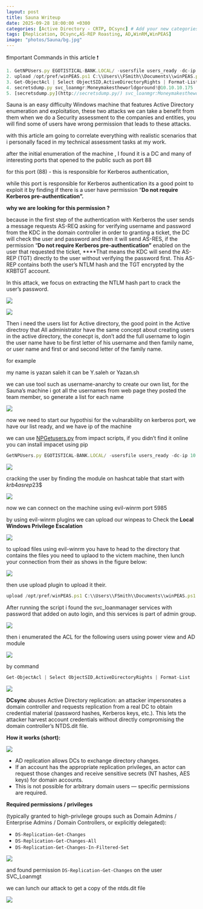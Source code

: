 ```yaml
---
layout: post
title: Sauna Writeup
date: 2025-09-28 18:00:00 +0300
categories: [Active Directory - CRTP, DCsync] # Add your new categories here
tags: [Replication, DCsync,AS-REP Roasting, AD,WinRM,WinPEAS]
image: "photos/Sauna/bg.jpg"
---
```


❗Important Commands in this article ❗ 

```jsx
1. GetNPUsers.py EGOTISTICAL-BANK.LOCAL/ -usersfile users_ready -dc-ip 10.10.10.175 -no-pass
2. upload /opt/pref/winPEAS.ps1 C:\\Users\\FSmith\\Documents\\winPEAS.ps1
3. Get-ObjectAcl | Select ObjectSID,ActiveDirectoryRights | Format-List
4. secretsdump.py svc_loanmgr:Moneymakestheworldgoround!@10.10.10.175
5. [secretsdump.py](http://secretsdump.py/) svc_loanmgr:Moneymakestheworldgoround!@10.10.10.175
```

Sauna is an easy difficulty Windows machine that features Active Directory enumeration and exploitation, these two attacks we can take a benefit from them when we do a Security assessment to the companies and entities, you will find some of users have wrong permission that leads to these attacks.

with this article am going to correlate everything with realistic scenarios that i personally faced in my technical assessment tasks at my work.

after the initial enumeration of the machine , I found it is a DC and many of interesting ports that opened to the public such as port 88

for this port (88) -  this is responsible for Kerberos authentication, 

while this port is responsible for Kerberos authentication its a good point to exploit it by finding if there is a user have permission “**Do not require Kerberos pre-authentication”.**

**why we are looking for this permission ?** 

because in the first step of the authentication with Kerberos the user sends a message requests     AS-REQ asking for verifying username and password from the KDC in the domain controller in order to granting a ticket, the DC will check the user and  password and then it will send AS-RES, if the permission “**Do not require Kerberos pre-authentication”**  enabled on the user that requested the ticket, ****That means the KDC will send the AS-REP (TGT) directly to the user without verifying the password first. This AS-REP contains both the user’s NTLM hash and the TGT encrypted by the KRBTGT account.

 In this attack, we focus on extracting the NTLM hash part to crack the user’s password.

![](/photos/Sauna/second.png)

![](/photos/Sauna/third.png)

Then i need the users list for Active directory, the good point in the Active directroy that All administrator have the same concept about creating users in the active directory, the conecpt is, don’t add the full username to login the user name have to be first letter of his username and then family name, or user name and first or and second  letter of the family name.

for example

my name is yazan saleh  it can be Y.saleh or Yazan.sh

we can use tool such as username-anarchy  to create our own list, for the Sauna’s machine i got all the usernames from web page they posted the team member, so  generate a list for each name 

![](/photos/Sauna/fourth.png)

now we need to start our hypothisi for the vulnarability on kerberos port, we have our list ready, and we have ip of the machine 

we can use [NPGetusers.py](NPGetusers.py) from impact scripts, if you didn’t find it online you can install impacet using pip

```jsx
GetNPUsers.py EGOTISTICAL-BANK.LOCAL/ -usersfile users_ready -dc-ip 10.10.10.175 -no-pass
```

![](/photos/Sauna/fifth.png)

cracking the user by finding the module on hashcat table that start with $krb4asrep$23$ 

![](/photos/Sauna/sexith.png)

now we can connect on the machine using evil-winrm port 5985

by using evil-winrm plugins we can upload our winpeas to Check the **Local Windows Privilege Escalation** 

![](/photos/Sauna/sevnth.png)

to upload files using evil-winrm you have to head to the directory that contains the files you need to uplaod to the victem machine, then lunch your connection from their as shows in the figure below:

![](/photos/Sauna/egiht.png)

then use upload plugin to upload it their.

```jsx
upload /opt/pref/winPEAS.ps1 C:\\Users\\FSmith\\Documents\\winPEAS.ps1
```

After running the script i found the svc_loanmanager services with password that added on auto login, and this services is part of admin group.

![](/photos/Sauna/nine.png)

then i enumerated the ACL for the following users  using power view and AD module

![](/photos/Sauna/ten.png)

by command 

```jsx
Get-ObjectAcl | Select ObjectSID,ActiveDirectoryRights | Format-List
```

![](/photos/Sauna/eleven.png)

**DCsync** abuses Active Directory replication: an attacker impersonates a domain controller and requests replication from a real DC to obtain credential material (password hashes, Kerberos keys, etc.). This lets the attacker harvest account credentials without directly compromising the domain controller’s NTDS.dit file.

**How it works (short):**

![](/photos/Sauna/twleve.png)

- AD replication allows DCs to exchange directory changes.
- If an account has the appropriate replication privileges, an actor can request those changes and receive sensitive secrets (NT hashes, AES keys) for domain accounts.
- This is not possible for arbitrary domain users — specific permissions are required.

**Required permissions / privileges**

(typically granted to high-privilege groups such as Domain Admins / Enterprise Admins / Domain Controllers, or explicitly delegated):

- `DS-Replication-Get-Changes`
- `DS-Replication-Get-Changes-All`
- `DS-Replication-Get-Changes-In-Filtered-Set`

![](/photos/Sauna/thirteen.png)

and found  permission `DS-Replication-Get-Changes` on the user SVC_Loanmgt

we can lunch our attack to get a copy of the ntds.dit file

![](/photos/Sauna/forteen.png)

